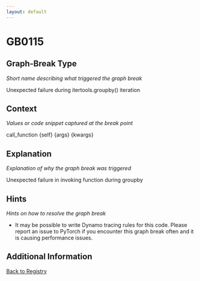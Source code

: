 ```yaml
---
layout: default
---
```

# GB0115

## Graph-Break Type
*Short name describing what triggered the graph break*

Unexpected failure during itertools.groupby() iteration

## Context
*Values or code snippet captured at the break point*

call_function {self} {args} {kwargs}

## Explanation
*Explanation of why the graph break was triggered*

Unexpected failure in invoking function during groupby

## Hints
*Hints on how to resolve the graph break*

- It may be possible to write Dynamo tracing rules for this code. Please report an issue to PyTorch if you encounter this graph break often and it is causing performance issues.


## Additional Information

<!-- ADDITIONAL INFORMATION START - Add custom information below this line -->

<!-- ADDITIONAL INFORMATION END -->

[Back to Registry](../index.html)
